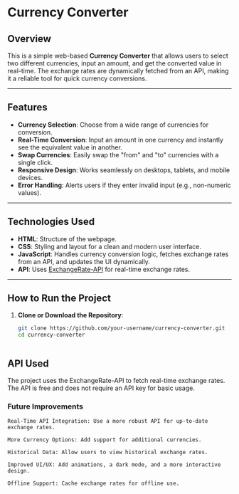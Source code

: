 # Currency Converter

## Overview

This is a simple web-based **Currency Converter** that allows users to select two different currencies, input an amount, and get the converted value in real-time. The exchange rates are dynamically fetched from an API, making it a reliable tool for quick currency conversions.

---

## Features

- **Currency Selection**: Choose from a wide range of currencies for conversion.
- **Real-Time Conversion**: Input an amount in one currency and instantly see the equivalent value in another.
- **Swap Currencies**: Easily swap the "from" and "to" currencies with a single click.
- **Responsive Design**: Works seamlessly on desktops, tablets, and mobile devices.
- **Error Handling**: Alerts users if they enter invalid input (e.g., non-numeric values).

---

## Technologies Used

- **HTML**: Structure of the webpage.
- **CSS**: Styling and layout for a clean and modern user interface.
- **JavaScript**: Handles currency conversion logic, fetches exchange rates from an API, and updates the UI dynamically.
- **API**: Uses [ExchangeRate-API](https://exchangerate.host) for real-time exchange rates.

---

## How to Run the Project

1. **Clone or Download the Repository**:
   ```bash
   git clone https://github.com/your-username/currency-converter.git
   cd currency-converter



 ##  API Used

The project uses the ExchangeRate-API to fetch real-time exchange rates. The API is free and does not require an API key for basic usage.


### Future Improvements

    Real-Time API Integration: Use a more robust API for up-to-date exchange rates.

    More Currency Options: Add support for additional currencies.

    Historical Data: Allow users to view historical exchange rates.

    Improved UI/UX: Add animations, a dark mode, and a more interactive design.

    Offline Support: Cache exchange rates for offline use.
